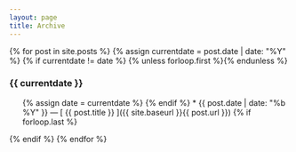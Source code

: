```yaml
---
layout: page
title: Archive
---
```


{% for post in site.posts %}
  {% assign currentdate = post.date | date: "%Y" %}
  {% if currentdate != date %}
    {% unless forloop.first %}</ul>{% endunless %}
   <h3 id="y{{post.date | date: "%Y"}}">{{ currentdate }}</h3>
   <ul>
    {% assign date = currentdate %}
  {% endif %}
   * {{ post.date | date: "%b %Y" }} — [ {{ post.title }} ]({{ site.baseurl }}{{ post.url }})
  {% if forloop.last %}</ul>{% endif %}
{% endfor %}